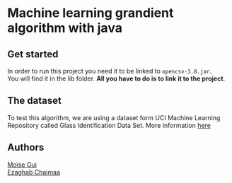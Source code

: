 # Machine learning grandient algorithm with java

## Get started

In order to run this project you need it to be linked to `opencsv-3.8.jar`.<br />
You will find it in the lib folder. <strong>All you have to do is to link it to the project</strong>.

## The dataset

To test this algorithm, we are using a dataset form UCI Machine Learning Repository called Glass Identification Data Set.
More information [here](https://archive.ics.uci.edu/ml/datasets/Glass+Identification)

## Authors

[Moïse Gui](https://github.com/MoiseGui) <br />
[Ezaghab Chaimaa](https://github.com/EChaimaa)
